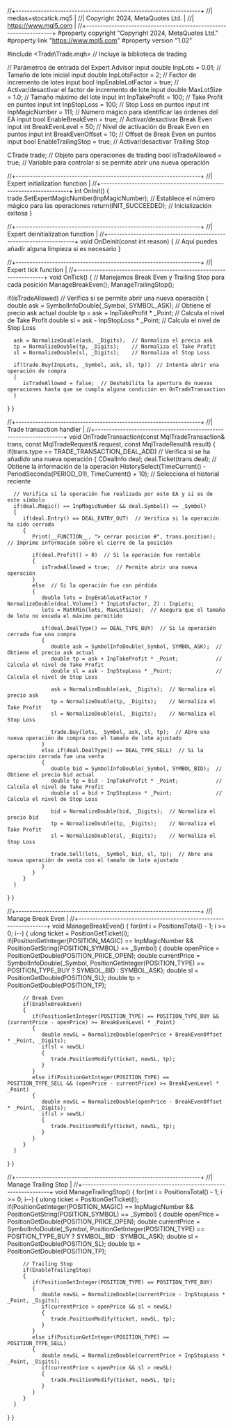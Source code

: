 
//+------------------------------------------------------------------+
//|                                             medias+stocatick.mq5 |
//|                                  Copyright 2024, MetaQuotes Ltd. |
//|                                             https://www.mql5.com |
//+------------------------------------------------------------------+
#property copyright "Copyright 2024, MetaQuotes Ltd."
#property link      "https://www.mql5.com"
#property version   "1.02"

#include <Trade\Trade.mqh>  // Incluye la biblioteca de trading

// Parámetros de entrada del Expert Advisor
input double InpLots = 0.01;            // Tamaño de lote inicial
input double InpLotsFactor = 2;         // Factor de incremento de lotes
input bool   InpEnableLotFactor = true; // Activar/desactivar el factor de incremento de lote
input double MaxLotSize = 1.0;          // Tamaño máximo del lote
input int    InpTakeProfit = 100;       // Take Profit en puntos
input int    InpStopLoss = 100;         // Stop Loss en puntos
input int    InpMagicNumber = 111;      // Número mágico para identificar las órdenes del EA
input bool   EnableBreakEven = true;    // Activar/desactivar Break Even
input int    BreakEvenLevel = 50;       // Nivel de activación de Break Even en puntos
input int    BreakEvenOffset = 10;      // Offset de Break Even en puntos
input bool   EnableTrailingStop = true; // Activar/desactivar Trailing Stop

CTrade trade;                           // Objeto para operaciones de trading
bool isTradeAllowed = true;             // Variable para controlar si se permite abrir una nueva operación

//+------------------------------------------------------------------+
//| Expert initialization function                                   |
//+------------------------------------------------------------------+
int OnInit()
{
   trade.SetExpertMagicNumber(InpMagicNumber);  // Establece el número mágico para las operaciones
   return(INIT_SUCCEEDED);                      // Inicialización exitosa
}

//+------------------------------------------------------------------+
//| Expert deinitialization function                                 |
//+------------------------------------------------------------------+
void OnDeinit(const int reason)
{
   // Aquí puedes añadir alguna limpieza si es necesario
}

//+------------------------------------------------------------------+
//| Expert tick function                                             |
//+------------------------------------------------------------------+
void OnTick()
{
   // Manejamos Break Even y Trailing Stop para cada posición
   ManageBreakEven();
   ManageTrailingStop();

   if(isTradeAllowed)  // Verifica si se permite abrir una nueva operación
   {
      double ask = SymbolInfoDouble(_Symbol, SYMBOL_ASK);  // Obtiene el precio ask actual
      double tp = ask + InpTakeProfit * _Point;            // Calcula el nivel de Take Profit
      double sl = ask - InpStopLoss * _Point;              // Calcula el nivel de Stop Loss

      ask = NormalizeDouble(ask, _Digits);  // Normaliza el precio ask
      tp = NormalizeDouble(tp, _Digits);    // Normaliza el Take Profit
      sl = NormalizeDouble(sl, _Digits);    // Normaliza el Stop Loss

      if(trade.Buy(InpLots, _Symbol, ask, sl, tp))  // Intenta abrir una operación de compra
      {
         isTradeAllowed = false;  // Deshabilita la apertura de nuevas operaciones hasta que se cumpla alguna condición en OnTradeTransaction
      }
   }
}

//+------------------------------------------------------------------+
//| Trade transaction handler                                        |
//+------------------------------------------------------------------+
void OnTradeTransaction(const MqlTradeTransaction& trans, const MqlTradeRequest& request, const MqlTradeResult& result)
{
   if(trans.type == TRADE_TRANSACTION_DEAL_ADD)  // Verifica si se ha añadido una nueva operación
   {
      CDealInfo deal;
      deal.Ticket(trans.deal);  // Obtiene la información de la operación
      HistorySelect(TimeCurrent() - PeriodSeconds(PERIOD_D1), TimeCurrent() + 10);  // Selecciona el historial reciente

      // Verifica si la operación fue realizada por este EA y si es de este símbolo
      if(deal.Magic() == InpMagicNumber && deal.Symbol() == _Symbol)
      {
         if(deal.Entry() == DEAL_ENTRY_OUT)  // Verifica si la operación ha sido cerrada
         {
            Print(__FUNCTION__, "> cerrar posicion #", trans.position);  // Imprime información sobre el cierre de la posición

            if(deal.Profit() > 0)  // Si la operación fue rentable
            {
               isTradeAllowed = true;  // Permite abrir una nueva operación
            }
            else  // Si la operación fue con pérdida
            {
               double lots = InpEnableLotFactor ? NormalizeDouble(deal.Volume() * InpLotsFactor, 2) : InpLots;
               lots = MathMin(lots, MaxLotSize);  // Asegura que el tamaño de lote no exceda el máximo permitido

               if(deal.DealType() == DEAL_TYPE_BUY)  // Si la operación cerrada fue una compra
               {
                  double ask = SymbolInfoDouble(_Symbol, SYMBOL_ASK);  // Obtiene el precio ask actual
                  double tp = ask + InpTakeProfit * _Point;            // Calcula el nivel de Take Profit
                  double sl = ask - InpStopLoss * _Point;              // Calcula el nivel de Stop Loss

                  ask = NormalizeDouble(ask, _Digits);  // Normaliza el precio ask
                  tp = NormalizeDouble(tp, _Digits);    // Normaliza el Take Profit
                  sl = NormalizeDouble(sl, _Digits);    // Normaliza el Stop Loss

                  trade.Buy(lots, _Symbol, ask, sl, tp);  // Abre una nueva operación de compra con el tamaño de lote ajustado
               }
               else if(deal.DealType() == DEAL_TYPE_SELL)  // Si la operación cerrada fue una venta
               {
                  double bid = SymbolInfoDouble(_Symbol, SYMBOL_BID);  // Obtiene el precio bid actual
                  double tp = bid - InpTakeProfit * _Point;            // Calcula el nivel de Take Profit
                  double sl = bid + InpStopLoss * _Point;              // Calcula el nivel de Stop Loss

                  bid = NormalizeDouble(bid, _Digits);  // Normaliza el precio bid
                  tp = NormalizeDouble(tp, _Digits);    // Normaliza el Take Profit
                  sl = NormalizeDouble(sl, _Digits);    // Normaliza el Stop Loss

                  trade.Sell(lots, _Symbol, bid, sl, tp);  // Abre una nueva operación de venta con el tamaño de lote ajustado
               }
            }
         }
      }
   }
}

//+------------------------------------------------------------------+
//| Manage Break Even                                                |
//+------------------------------------------------------------------+
void ManageBreakEven()
{
   for(int i = PositionsTotal() - 1; i >= 0; i--)
   {
      ulong ticket = PositionGetTicket(i);
      if(PositionGetInteger(POSITION_MAGIC) == InpMagicNumber && PositionGetString(POSITION_SYMBOL) == _Symbol)
      {
         double openPrice = PositionGetDouble(POSITION_PRICE_OPEN);
         double currentPrice = SymbolInfoDouble(_Symbol, PositionGetInteger(POSITION_TYPE) == POSITION_TYPE_BUY ? SYMBOL_BID : SYMBOL_ASK);
         double sl = PositionGetDouble(POSITION_SL);
         double tp = PositionGetDouble(POSITION_TP);

         // Break Even
         if(EnableBreakEven)
         {
            if(PositionGetInteger(POSITION_TYPE) == POSITION_TYPE_BUY && (currentPrice - openPrice) >= BreakEvenLevel * _Point)
            {
               double newSL = NormalizeDouble(openPrice + BreakEvenOffset * _Point, _Digits);
               if(sl < newSL)
               {
                  trade.PositionModify(ticket, newSL, tp);
               }
            }
            else if(PositionGetInteger(POSITION_TYPE) == POSITION_TYPE_SELL && (openPrice - currentPrice) >= BreakEvenLevel * _Point)
            {
               double newSL = NormalizeDouble(openPrice - BreakEvenOffset * _Point, _Digits);
               if(sl > newSL)
               {
                  trade.PositionModify(ticket, newSL, tp);
               }
            }
         }
      }
   }
}

//+------------------------------------------------------------------+
//| Manage Trailing Stop                                             |
//+------------------------------------------------------------------+
void ManageTrailingStop()
{
   for(int i = PositionsTotal() - 1; i >= 0; i--)
   {
      ulong ticket = PositionGetTicket(i);
      if(PositionGetInteger(POSITION_MAGIC) == InpMagicNumber && PositionGetString(POSITION_SYMBOL) == _Symbol)
      {
         double openPrice = PositionGetDouble(POSITION_PRICE_OPEN);
         double currentPrice = SymbolInfoDouble(_Symbol, PositionGetInteger(POSITION_TYPE) == POSITION_TYPE_BUY ? SYMBOL_BID : SYMBOL_ASK);
         double sl = PositionGetDouble(POSITION_SL);
         double tp = PositionGetDouble(POSITION_TP);

         // Trailing Stop
         if(EnableTrailingStop)
         {
            if(PositionGetInteger(POSITION_TYPE) == POSITION_TYPE_BUY)
            {
               double newSL = NormalizeDouble(currentPrice - InpStopLoss * _Point, _Digits);
               if(currentPrice > openPrice && sl < newSL)
               {
                  trade.PositionModify(ticket, newSL, tp);
               }
            }
            else if(PositionGetInteger(POSITION_TYPE) == POSITION_TYPE_SELL)
            {
               double newSL = NormalizeDouble(currentPrice + InpStopLoss * _Point, _Digits);
               if(currentPrice < openPrice && sl > newSL)
               {
                  trade.PositionModify(ticket, newSL, tp);
               }
            }
         }
      }
   }
}
